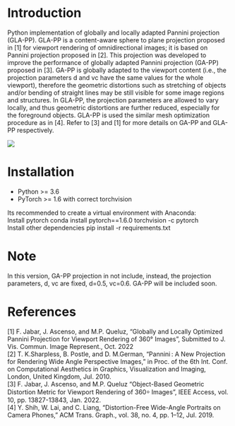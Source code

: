 # Introduction


Python implementation of globally and locally adapted Pannini projection (GLA-PP). GLA-PP is a content-aware sphere to plane projection proposed in [1] for viewport rendering of omnidirectional images; it is based on Pannini projection proposed in [2]. This projection was developed to improve the performance of globally adapted Pannini projection (GA-PP) proposed in [3]. GA-PP is globally adapted to the viewport content (i.e., the projection parameters d and vc have the same values for the whole viewport), therefore the geometric distortions such as stretching of objects and/or bending of straight lines may be still visible for some image regions and structures. In GLA-PP, the projection parameters are allowed to vary locally, and thus geometric distortions are further reduced, especially for the foreground objects. GLA-PP is used the similar mesh optimization procedure as in [4]. Refer to [3] and [1] for more details on GA-PP and GLA-PP respectively.

![](https://github.com/jwtyar/Locally-Adapted-Pannini-Projection/blob/main/Results.bmp)



# Installation

- Python >= 3.6
- PyTorch >= 1.6 with correct torchvision

Its recommended to create a virtual environment  with Anaconda: \
Install pytorch conda install pytorch==1.6.0 torchvision -c pytorch \
Install other dependencies pip install -r requirements.txt

# Note 
In this version, GA-PP projection in not include, instead, the projection parameters, d, vc are fixed,  d=0.5, vc=0.6.  GA-PP will be included soon. 
 

# References
[1] F. Jabar, J. Ascenso, and M.P. Queluz, “Globally and Locally Optimized Pannini Projection for Viewport Rendering of 360° Images”, Submitted to J. Vis. Commun. Image     Represent., Oct. 2022 \
[2] T. K.Sharpless, B. Postle, and D. M.German, “Pannini : A New Projection for Rendering Wide Angle Perspective Images,” in Proc. of the 6th Int. Conf. on Computational     Aesthetics in Graphics, Visualization and Imaging, London, United Kingdom, Jul. 2010.\
 [3] F. Jabar, J. Ascenso, and M.P. Queluz “Object-Based Geometric Distortion Metric for Viewport Rendering of 360⸰ Images”, IEEE Access, vol. 10, pp. 13827-13843, Jan.        2022. \
[4] Y. Shih, W. Lai, and C. Liang, “Distortion-Free Wide-Angle Portraits on Camera Phones,” ACM Trans. Graph., vol. 38, no. 4, pp. 1–12, Jul. 2019.
